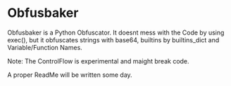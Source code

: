 # Obfusbaker
Obfusbaker is a Python Obfuscator.
It doesnt mess with the Code by using exec(), but it obfuscates strings with base64, builtins by builtins_dict and Variable/Function Names.

Note: The ControlFlow is experimental and maight break code.

A proper ReadMe will be written some day.
